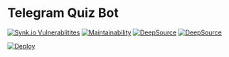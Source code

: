 # Telegram Quiz Bot
[![Synk.io Vulnerablitites](https://snyk.io/test/github/infinity-plus/telegram_quiz_bot/badge.svg)](https://snyk.io/test/github/infinity-plus/telegram_quiz_bot)
[![Maintainability](https://api.codeclimate.com/v1/badges/570a4808c7ca42adebb7/maintainability)](https://codeclimate.com/github/infinity-plus/telegram_quiz_bot/maintainability)
[![DeepSource](https://deepsource.io/gh/infinity-plus/telegram_quiz_bot.svg/?label=active+issues&show_trend=true)](https://deepsource.io/gh/infinity-plus/telegram_quiz_bot/?ref=repository-badge)
[![DeepSource](https://deepsource.io/gh/infinity-plus/telegram_quiz_bot.svg/?label=resolved+issues&show_trend=true)](https://deepsource.io/gh/infinity-plus/telegram_quiz_bot/?ref=repository-badge)

[![Deploy](https://www.herokucdn.com/deploy/button.svg)](https://heroku.com/deploy)

